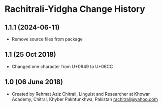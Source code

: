Rachitrali-Yidgha Change History
=======================

1.1.1 (2024-06-11)
------------------
* Remove source files from package

1.1 (25 Oct 2018)
-----------------

* Changed one character from U+0649 to U+06CC

1.0 (06 June 2018)
-----------------

* Created by Rehmat Aziz Chitrali, Linguist and Researcher at Khowar Academy, Chitral, Khyber Pakhtunkhwa, Pakistan rachitrali@yahoo.com 

